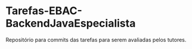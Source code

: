 # Tarefas-EBAC-BackendJavaEspecialista

Repositório para commits das tarefas para serem avaliadas pelos tutores.

